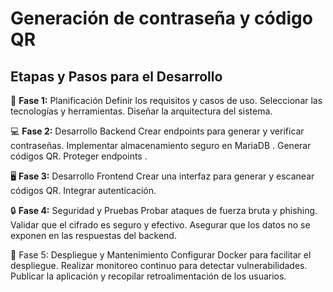 # Generación de contraseña y código QR

## Etapas y Pasos para el Desarrollo
🧠 **Fase 1:** Planificación
Definir los requisitos y casos de uso.
Seleccionar las tecnologías y herramientas.
Diseñar la arquitectura del sistema.


💻 **Fase 2:** Desarrollo Backend
Crear endpoints para generar y verificar contraseñas.
Implementar almacenamiento seguro en MariaDB .
Generar códigos QR.
Proteger endpoints .


🖥️ **Fase 3:** Desarrollo Frontend
Crear una interfaz para generar y escanear códigos QR.
Integrar autenticación.


🔒 **Fase 4:** Seguridad y Pruebas
Probar ataques de fuerza bruta y phishing.
Validar que el cifrado es seguro y efectivo.
Asegurar que los datos no se exponen en las respuestas del backend.


🚀 Fase 5: Despliegue y Mantenimiento
Configurar Docker para facilitar el despliegue.
Realizar monitoreo continuo para detectar vulnerabilidades.
Publicar la aplicación y recopilar retroalimentación de los usuarios.
